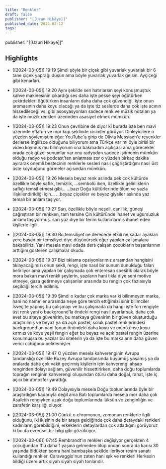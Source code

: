 ```yaml
---
title: "Renkler"
draft: false
publisher: "[[Uzun Hikâye]]"
published_date: 2024-02-12
tags:
---
```

publisher: "[[Uzun Hikâye]]"


## Highlights
* [[2024-03-05]] 19:19  Şimdi şöyle bir çiçek gibi yuvarlak yuvarlak bir 6 tane çiçek yaprağı düşün ama böyle yuvarlak yuvarlak gelsin. Ayçiçeği gibi kenarları.

* [[2024-03-05]] 19:20  Aynı şekilde sen hatırlarsın şeyi konuşmuştuk kahve makinesinin çıkardığı ses daha işte pesse şeyi öğütürken çekirdekleri öğütürken insanların daha daha çok güvendiği, işte onun aromasının daha koyu olacağı ya da işte tiz seslerde daha çok işte acının hissedileceği vs. gibi asosyasyonları sadece renk ve müzik notaları ya da işte müzik renkleri üzerinden asasiyet etmek mümkün.

* [[2024-03-05]] 19:23  Onun çevribine de diyor ki burada işte ben mavi üzerinde eflatun ve mor küp şeklinde cisimler görüyor. Dinleyicilere o yüzden söylemiştim eğer YouTube'a girip de Olivia Messiaen'e revenkler derlerse İngilizce olduğunu biliyorum ama Türkçe var mı öyle birisi bir video koymuş mu bilmiyorum ona bakmadım açıkçası ama görecekler orada çok güzel sunumlar var onu radyodan sadece işitmenin mümkün olduğu radyo ve podcast'ten anlatması zor o yüzden birkaç dakika ayırarak önemli bestecinin renklerle sesleri nasıl çağrıştırdığını nasıl üst üste koyduğunu görmeler açısından mümkün.

* [[2024-03-05]] 19:26  Mesela beyaz renk aslında pek çok kültürde özellikle böyle saflık, temizlik, ...sembolü iken, özellikle gelinliklerin saflığı temsil etmesi gibi... ...bazı Doğu kültürlerinde ölüm ve yazla ilişkilendirildiği için... ...beyaz çiçekler ve beyaz giysiler aslında yaz temalı bir anlam taşıyor.

* [[2024-03-05]] 19:27  Sarı, özellikle böyle neşeli, canlılık, güneşi çağrıştıran bir renkken, tam tersine Çin kültüründe ihanet ve uğursuzluk anlamı taşıyormuş. sarı yüz diye bir terim kullanırlarmış ihanet eden kişilerle ilgili.

* [[2024-03-05]] 19:30  Bu temsiliyet ne derecede etkili ne kadar ayakları yere basan bir temsiliyet diye düşünürsek eğer yapılan çalışmalara bakabiliriz. Yani mesela mavi odada ders çalışan çocukların başarılarının arttığını gösteren çalışmalar okudu.

* [[2024-03-05]] 19:37  Bizi tıklama opsiyonlarımız arasından hangisini tıklayacağımızı onun şekli, rengi, işte nasıl bir sunum sunulduğu falan belirliyor ama yapılan bir çalışmada çok enteresan spesifik olarak böyle mora bakan mavi renkli şeylerin, yazıların hani tıkla diye seni motive etmeye, gaza getirmeye çalışanlar arasında bu rengin çok fazlasıyla seçildiği tercih edilmiş.

* [[2024-03-05]] 19:39  Şimdi o kadar çok marka var ki bilinmeyen marka, hani no name'ler arasında neye göre tercih ettiğimizi sinir bilimciler İsveç'te yapmış bu çalışmayı ve bu çalışmada da hangi işte fon rengiyle üst renk yani o background'la öndeki rengi nasıl ayarlarsak. daha çok evet bu siteye güvenirim, bu markaya güvenirim bir güven oluşturduğu araştırılmış ve beyaz ya da açık pastel, soluk pastel renklerindeki background'un yani fonun önündeki daha koyu ve mümkünse koyu kırmızı ve koyu yeşil rengin eğer bu beyaz ve açık pastel rengin üzerine konulmuşsa bu yazılar bu sitelerin ya da işte bu markaların daha güven verici olduğunu belirlemişler.

* [[2024-03-05]] 19:47  O yüzden mesela kahverenginin Avrupa tandanslığı özellikle Kuzey Avrupa tandansında büyümüş yaşamış ya da oralarda daha çok vakit geçirmiş kişilerin için kahverengi ahşap renginden dolayı sağlam, güvenilir hissettirirken, daha doğu toplumlarda toprağın renginin kahverengi oluşundan ötürü daha doğal, rahat, işte iç açıcı bir atmosfer yarattığı.

* [[2024-03-05]] 19:49  Dolayısıyla mesela Doğu toplumlarında öyle bir araştırdığım kadarıyla değil ama Batı toplumlarda mesela mor daha çok Asaletin rengiyken uzak doğu toplumlarında lüksün ve zenginliğin ve zarafetin karşılığı oluyor.

* [[2024-03-05]] 21:00  Çünkü x-chromonun, zomonun renklerle ilgili olduğunu, iki ikisinin de bir araya geldiğinde çok daha detaydaki renkleri kadınların görebildiğini, erkeklerin detaylardan çok atladığını görüyoruz ki bu da evrensel bir bilgi gibi gözüküyor.

* [[2024-03-06]] 07:45  Rembrandt'ın renkleri değişiyor gerçekten 4 çocuğundan 3'ü daha 1 yaşına gelmeden ölüp ondan sonra da karısı 30 yaşında öldükten sonra hani bambaşka şekilde ilerliyor resim sanatı kullandığı renkler. Caravaggio'nun zaten hani ışık ve renkleri Herkesin bildiği üzere artık siyah siyah siyah tonlarıdır.

